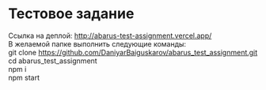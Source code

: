 # Тестовое задание
Ссылка на деплой: http://abarus-test-assignment.vercel.app/<br/>
В желаемой папке выполнить следующие команды:<br/>
git clone https://github.com/DaniyarBaiguskarov/abarus_test_assignment.git<br/>
cd abarus_test_assignment<br/>
npm i<br/>
npm start<br/>
